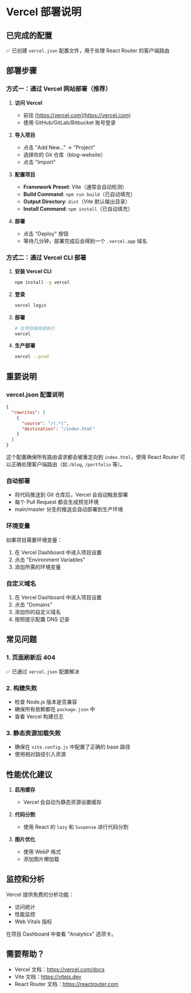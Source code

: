 # Vercel 部署说明

## 已完成的配置

✅ 已创建 `vercel.json` 配置文件，用于处理 React Router 的客户端路由

## 部署步骤

### 方式一：通过 Vercel 网站部署（推荐）

1. **访问 Vercel**

   - 前往 [https://vercel.com](https://vercel.com)
   - 使用 GitHub/GitLab/Bitbucket 账号登录

2. **导入项目**

   - 点击 "Add New..." → "Project"
   - 选择你的 Git 仓库（blog-website）
   - 点击 "Import"

3. **配置项目**

   - **Framework Preset**: Vite（通常会自动检测）
   - **Build Command**: `npm run build`（已自动填充）
   - **Output Directory**: `dist`（Vite 默认输出目录）
   - **Install Command**: `npm install`（已自动填充）

4. **部署**
   - 点击 "Deploy" 按钮
   - 等待几分钟，部署完成后会得到一个 `.vercel.app` 域名

### 方式二：通过 Vercel CLI 部署

1. **安装 Vercel CLI**

   ```bash
   npm install -g vercel
   ```

2. **登录**

   ```bash
   vercel login
   ```

3. **部署**

   ```bash
   # 在项目根目录执行
   vercel
   ```

4. **生产部署**
   ```bash
   vercel --prod
   ```

## 重要说明

### vercel.json 配置说明

```json
{
  "rewrites": [
    {
      "source": "/(.*)",
      "destination": "/index.html"
    }
  ]
}
```

这个配置确保所有路由请求都会被重定向到 `index.html`，使得 React Router 可以正确处理客户端路由（如 `/blog`, `/portfolio` 等）。

### 自动部署

- 将代码推送到 Git 仓库后，Vercel 会自动触发部署
- 每个 Pull Request 都会生成预览环境
- main/master 分支的推送会自动部署到生产环境

### 环境变量

如果项目需要环境变量：

1. 在 Vercel Dashboard 中进入项目设置
2. 点击 "Environment Variables"
3. 添加所需的环境变量

### 自定义域名

1. 在 Vercel Dashboard 中进入项目设置
2. 点击 "Domains"
3. 添加你的自定义域名
4. 按照提示配置 DNS 记录

## 常见问题

### 1. 页面刷新后 404

✅ 已通过 `vercel.json` 配置解决

### 2. 构建失败

- 检查 Node.js 版本是否兼容
- 确保所有依赖都在 `package.json` 中
- 查看 Vercel 构建日志

### 3. 静态资源加载失败

- 确保在 `vite.config.js` 中配置了正确的 base 路径
- 使用相对路径引入资源

## 性能优化建议

1. **启用缓存**

   - Vercel 会自动为静态资源设置缓存

2. **代码分割**

   - 使用 React 的 `lazy` 和 `Suspense` 进行代码分割

3. **图片优化**
   - 使用 WebP 格式
   - 添加图片懒加载

## 监控和分析

Vercel 提供免费的分析功能：

- 访问统计
- 性能监控
- Web Vitals 指标

在项目 Dashboard 中查看 "Analytics" 选项卡。

## 需要帮助？

- Vercel 文档：https://vercel.com/docs
- Vite 文档：https://vitejs.dev
- React Router 文档：https://reactrouter.com
